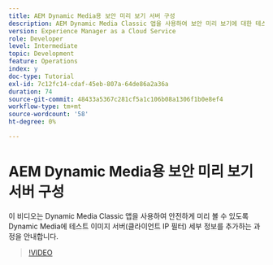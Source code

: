 ```yaml
---
title: AEM Dynamic Media용 보안 미리 보기 서버 구성
description: AEM Dynamic Media Classic 앱을 사용하여 보안 미리 보기에 대한 테스트 이미지 서버를 구성합니다.
version: Experience Manager as a Cloud Service
role: Developer
level: Intermediate
topic: Development
feature: Operations
index: y
doc-type: Tutorial
exl-id: 7c12fc14-cdaf-45eb-807a-64de86a2a36a
duration: 74
source-git-commit: 48433a5367c281cf5a1c106b08a1306f1b0e8ef4
workflow-type: tm+mt
source-wordcount: '58'
ht-degree: 0%

---
```


# AEM Dynamic Media용 보안 미리 보기 서버 구성

이 비디오는 Dynamic Media Classic 앱을 사용하여 안전하게 미리 볼 수 있도록 Dynamic Media에 테스트 이미지 서버(클라이언트 IP 필터) 세부 정보를 추가하는 과정을 안내합니다.

>[!VIDEO](https://video.tv.adobe.com/v/335462?quality=12&learn=on)
